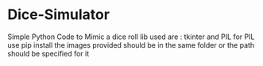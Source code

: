 # Dice-Simulator
Simple Python Code to Mimic a dice roll
lib used are : tkinter and PIL
for PIL use pip install
the images provided should be in the same folder or the path should be specified for it
